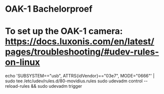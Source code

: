 # OAK-1 Bachelorproef


# To set up the OAK-1 camera: https://docs.luxonis.com/en/latest/pages/troubleshooting/#udev-rules-on-linux
echo 'SUBSYSTEM=="usb", ATTRS{idVendor}=="03e7", MODE="0666"' | sudo tee /etc/udev/rules.d/80-movidius.rules
sudo udevadm control --reload-rules && sudo udevadm trigger
